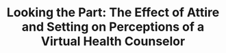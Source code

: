 ---
name: "Looking The Part The Effect Of"
title: "Looking the Part: The Effect of Attire and Setting on Perceptions of a Virtual Health Counselor"
project: null
event: "International Conference on Intelligent Virtual Agents (IVA)"
authors:
- name: "Parmar, D."
- name: "Olafsson, S."
- name: "Utami, D."
- name: "Bickmore, T."
year: 2018
resources: null
external_url: null
draft: false 
headless: true
---